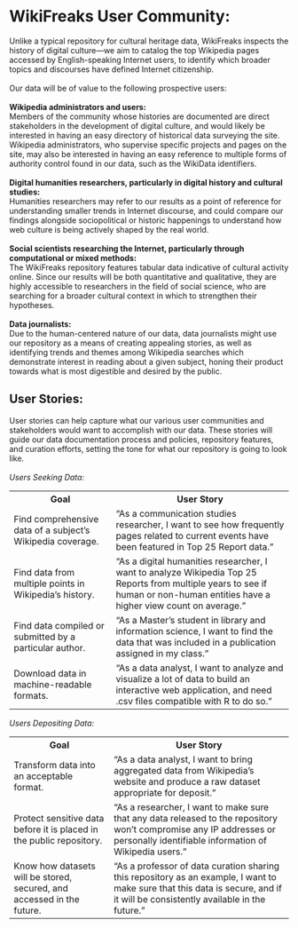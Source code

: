 # WikiFreaks User Community:
Unlike a typical repository for cultural heritage data, WikiFreaks inspects the history of digital culture—we aim to catalog the top Wikipedia pages accessed by English-speaking Internet users, to identify which broader topics and discourses have defined Internet citizenship.
<br><br>
Our data will be of value to the following prospective users:
<br><br>
**Wikipedia administrators and users:**
<br>
Members of the community whose histories are documented are direct stakeholders in the development of digital culture, and would likely be interested in having an easy directory of historical data surveying the site. Wikipedia administrators, who supervise specific projects and pages on the site, may also be interested in having an easy reference to multiple forms of authority control found in our data, such as the WikiData identifiers.
<br><br>
**Digital humanities researchers, particularly in digital history and cultural studies:**
<br>
Humanities researchers may refer to our results as a point of reference for understanding smaller trends in Internet discourse, and could compare our findings alongside sociopolitical or historic happenings to understand how web culture is being actively shaped by the real world.
<br><br>
**Social scientists researching the Internet, particularly through computational or mixed methods:**
<br>
The WikiFreaks repository features tabular data indicative of cultural activity online. Since our results will be both quantitative and qualitative, they are highly accessible to researchers in the field of social science, who are searching for a broader cultural context in which to strengthen their hypotheses.
<br><br>
**Data journalists:**
<br>
Due to the human-centered nature of our data, data journalists might use our repository as a means of creating appealing stories, as well as identifying trends and themes among Wikipedia searches which demonstrate interest in reading about a given subject, honing their product towards what is most digestible and desired by the public.

## User Stories:
User stories can help capture what our various user communities and stakeholders would want to accomplish with our data. These stories will guide our data documentation process and policies, repository features, and curation efforts, setting the tone for what our repository is going to look like.
<br><br>
*Users Seeking Data:*
<table>
	<tr>
		<th>Goal</th>
		<th>User Story</th>
	</tr>
	<tr>
		<td>Find comprehensive data of a subject’s Wikipedia coverage.</td>
		<td>“As a communication studies researcher, I want to see how frequently pages related to current events have been featured in Top 25 Report data.”</td>
	</tr>
	<tr>
		<td>Find data from multiple points in Wikipedia’s history.</td>
		<td>“As a digital humanities researcher, I want to analyze Wikipedia Top 25 Reports from multiple years to see if human or non-human entities have a higher view count on average.”</td>
	</tr>
	<tr>
		<td>Find data compiled or submitted by a particular author.</td>
		<td>“As a Master’s student in library and information science, I want to find the data that was included in a publication assigned in my class.”</td>
	</tr>
	<tr>
		<td>Download data in machine-readable formats.</td>
		<td>“As a data analyst, I want to analyze and visualize a lot of data to build an interactive web application, and need .csv files compatible with R to do so.”</td>
	</tr>
</table>

*Users Depositing Data:*
<table>
	<tr>
		<th>Goal</th>
		<th>User Story</th>
	</tr>
	<tr>
		<td>Transform data into an acceptable format.</td>
		<td>“As a data analyst, I want to bring aggregated data from Wikipedia’s website and produce a raw dataset appropriate for deposit.”</td>
	</tr>
	<tr>
		<td>Protect sensitive data before it is placed in the public repository.</td>
		<td>“As a researcher, I want to make sure that any data released to the repository won’t compromise any IP addresses or personally identifiable information of Wikipedia users.”</td>
	</tr>
	<tr>
		<td>Know how datasets will be stored, secured, and accessed in the future.</td>
		<td>“As a professor of data curation sharing this repository as an example, I want to make sure that this data is secure, and if it will be consistently available in the future.”</td>
	</tr>
</table>

